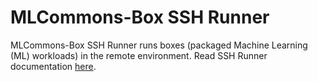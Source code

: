 # MLCommons-Box SSH Runner
MLCommons-Box SSH Runner runs boxes (packaged Machine Learning (ML) workloads) in the remote environment. Read
SSH Runner documentation [here](../../docs/runners/ssh-runner.md).  